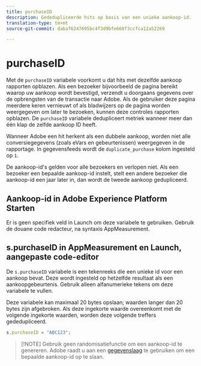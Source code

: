```yaml
---
title: purchaseID
description: Gededupliceerde hits op basis van een unieke aankoop-id.
translation-type: tm+mt
source-git-commit: dabaf6247695bc4f3d9bfe668f3ccfca12a52269

---
```



# purchaseID

Met de `purchaseID` variabele voorkomt u dat hits met dezelfde aankoop rapporten opblazen. Als een bezoeker bijvoorbeeld de pagina bereikt waarop uw aankoop wordt bevestigd, verzendt u doorgaans gegevens over de opbrengsten van de transactie naar Adobe. Als de gebruiker deze pagina meerdere keren vernieuwt of als bladwijzers op de pagina worden weergegeven om later te bezoeken, kunnen deze controles rapporten opblazen. De `purchaseID` variabele dedupliceert metriek wanneer meer dan één klap de zelfde aankoop ID heeft.

Wanneer Adobe een hit herkent als een dubbele aankoop, worden niet alle conversiegegevens (zoals eVars en gebeurtenissen) weergegeven in de rapportage. In gegevensfeeds wordt de `duplicate_purchase` kolom ingesteld op `1`.

De aankoop-id&#39;s gelden voor alle bezoekers en verlopen niet. Als een bezoeker een bepaalde aankoop-id instelt, stelt een andere bezoeker die aankoop-id een jaar later in, dan wordt de tweede aankoop gedupliceerd.

## Aankoop-id in Adobe Experience Platform Starten

Er is geen specifiek veld in Launch om deze variabele te gebruiken. Gebruik de douane code redacteur, na syntaxis AppMeasurement.

## s.purchaseID in AppMeasurement en Launch, aangepaste code-editor

De `s.purchaseID` variabele is een tekenreeks die een unieke id voor een aankoop bevat. Deze wordt ingesteld op hetzelfde resultaat als een aankoopgebeurtenis. Gebruik alleen alfanumerieke tekens om deze variabele te vullen.

Deze variabele kan maximaal 20 bytes opslaan; waarden langer dan 20 bytes zijn afgebroken. Als deze ingekorte waarde overeenkomt met de volgende ingekorte waarden, worden deze volgende treffers gededupliceerd.

```js
s.purchaseID = "ABC123";
```

>[!NOTE] Gebruik geen randomisatiefunctie om een aankoop-id te genereren. Adobe raadt u aan een [gegevenslaag](../../prepare/data-layer.md) te gebruiken om een bepaalde aankoop-id op te slaan.
